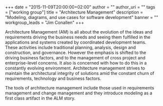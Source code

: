+++
date = "2015-11-09T20:00:00+02:00"
author = ""
author_uri = ""
tags = ["working group"]
title = "Architecture Management"
description = "Modeling, diagrams, and use cases for software development"
banner = ""
workgroup_leads = "Jim Conallen"
+++

Architecture Management (AM) is all about the evolution of the ideas and requirements driving the business needs and seeing them fulfilled in the applications and systems created by coordinated development teams. These activities include traditional planning, analysis, design and construction, and governance. However the emphasis is shifted to the driving business factors, and to the management of cross project and enterprise-level concerns. It also is concerned with how to do this in a constantly evolving environment. Architecture management strives to maintain the architectural integrity of solutions amid the constant churn of requirements, technology and business factors.

The tools of architecture management include those used in requirements management and change management and they introduce modeling as a first class artifact in the ALM story.